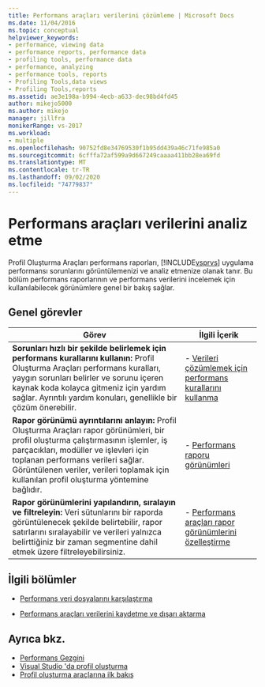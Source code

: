 ```yaml
---
title: Performans araçları verilerini çözümleme | Microsoft Docs
ms.date: 11/04/2016
ms.topic: conceptual
helpviewer_keywords:
- performance, viewing data
- performance reports, performance data
- profiling tools, performance data
- performance, analyzing
- performance tools, reports
- Profiling Tools,data views
- Profiling Tools,reports
ms.assetid: ae3e198a-b994-4ecb-a633-dec98bd4fd45
author: mikejo5000
ms.author: mikejo
manager: jillfra
monikerRange: vs-2017
ms.workload:
- multiple
ms.openlocfilehash: 90752fd8e34769530f1b95dd439a46c71fe985a0
ms.sourcegitcommit: 6cfffa72af599a9d667249caaaa411bb28ea69fd
ms.translationtype: MT
ms.contentlocale: tr-TR
ms.lasthandoff: 09/02/2020
ms.locfileid: "74779837"
---
```

# <a name="analyze-performance-tools-data"></a>Performans araçları verilerini analiz etme
Profil Oluşturma Araçları performans raporları, [!INCLUDE[vsprvs](../code-quality/includes/vsprvs_md.md)] uygulama performansı sorunlarını görüntülemenizi ve analiz etmenize olanak tanır. Bu bölüm performans raporlarının ve performans verilerini incelemek için kullanılabilecek görünümlere genel bir bakış sağlar.

## <a name="common-tasks"></a>Genel görevler

|Görev|İlgili İçerik|
|----------|---------------------|
|**Sorunları hızlı bir şekilde belirlemek için performans kurallarını kullanın:** Profil Oluşturma Araçları performans kuralları, yaygın sorunları belirler ve sorunu içeren kaynak koda kolayca gitmeniz için yardım sağlar. Ayrıntılı yardım konuları, genellikle bir çözüm önerebilir.|-   [Verileri çözümlemek için performans kurallarını kullanma](../profiling/using-performance-rules-to-analyze-data.md)|
|**Rapor görünümü ayrıntılarını anlayın:** Profil Oluşturma Araçları rapor görünümleri, bir profil oluşturma çalıştırmasının işlemler, iş parçacıkları, modüller ve işlevleri için toplanan performans verileri sağlar. Görüntülenen veriler, verileri toplamak için kullanılan profil oluşturma yöntemine bağlıdır.|-   [Performans raporu görünümleri](../profiling/performance-report-views.md)|
|**Rapor görünümlerini yapılandırın, sıralayın ve filtreleyin:** Veri sütunlarını bir raporda görüntülenecek şekilde belirtebilir, rapor satırlarını sıralayabilir ve verileri yalnızca belirttiğiniz bir zaman segmentine dahil etmek üzere filtreleyebilirsiniz.|-   [Performans araçları rapor görünümlerini özelleştirme](../profiling/customizing-performance-tools-report-views.md)|

## <a name="related-sections"></a>İlgili bölümler
- [Performans veri dosyalarını karşılaştırma](../profiling/comparing-performance-data-files.md)

- [Performans araçları verilerini kaydetme ve dışarı aktarma](../profiling/saving-and-exporting-performance-tools-data.md)

## <a name="see-also"></a>Ayrıca bkz.
- [Performans Gezgini](../profiling/performance-explorer.md)
- [Visual Studio 'da profil oluşturma](../profiling/index.yml)
- [Profil oluşturma araçlarına ilk bakış](../profiling/profiling-feature-tour.md)
